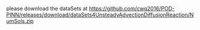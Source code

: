 please download the dataSets at https://github.com/cwq2016/POD-PINN/releases/download/dataSets4UnsteadyAdvectionDiffusionReaction/NumSols.zip
